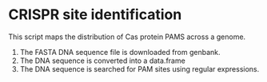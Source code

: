 # CRISPR site identification

This script maps the distribution of Cas protein PAMS across a genome. 
1. The FASTA DNA sequence file is downloaded from genbank.
2. The DNA sequence is converted into a data.frame
3. The DNA sequence is searched for PAM sites using regular expressions.
